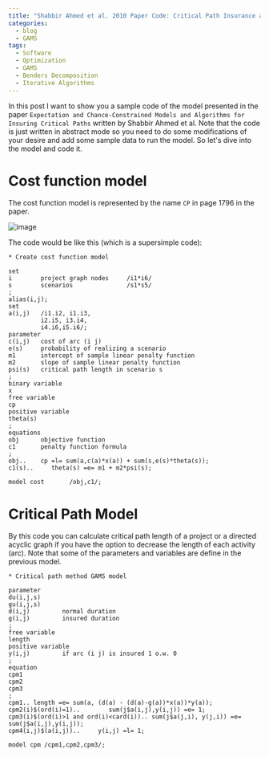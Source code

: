 ```yaml
---
title: "Shabbir Ahmed et al. 2010 Paper Code: Critical Path Insurance and Benders Decomposition"
categories:
  - blog
  - GAMS
tags:
  - Software
  - Optimization
  - GAMS
  - Benders Decomposition
  - Iterative Algorithms
---
```

In this post I want to show you a sample code of the model presented in the paper `Expectation and Chance-Constrained Models and Algorithms for Insuring Critical Paths` written by Shabbir Ahmed et al.
Note that the code is just written in abstract mode so you need to do some modifications of your desire and add some sample data to run the model.
So let's dive into the model and code it.

# Cost function model
The cost function model is represented by the name `CP` in page 1796 in the paper.

![image](https://user-images.githubusercontent.com/63361235/140661929-f4781da7-52f4-4bfa-83a5-10156d3cf445.png)

The code would be like this (which is a supersimple code):

```gams
* Create cost function model 

set
i        project graph nodes     /i1*i6/
s        scenarios               /s1*s5/
;
alias(i,j);
set
a(i,j)   /i1.i2, i1.i3,
         i2.i5, i3.i4,
         i4.i6,i5.i6/;
parameter
c(i,j)   cost of arc (i j)
e(s)     probability of realizing a scenario
m1       intercept of sample linear penalty function
m2       slope of sample linear penalty function
psi(s)   critical path length in scenario s
;
binary variable
x
free variable
cp
positive variable
theta(s)
;
equations
obj      objective function
c1       penalty function formula
;
obj..    cp =l= sum(a,c(a)*x(a)) + sum(s,e(s)*theta(s));
c1(s)..     theta(s) =e= m1 + m2*psi(s);

model cost       /obj,c1/;
```

# Critical Path Model
By this code you can calculate critical path length of a project or a directed acyclic graph if you have the option to decrease the length of each activity (arc).
Note that some of the parameters and variables are define in the previous model.
```gams
* Critical path method GAMS model

parameter
du(i,j,s)
gu(i,j,s)
d(i,j)         normal duration
g(i,j)         insured duration
;
free variable
length
positive variable
y(i,j)         if arc (i j) is insured 1 o.w. 0
;
equation
cpm1
cpm2
cpm3
;
cpm1.. length =e= sum(a, (d(a) - (d(a)-g(a))*x(a))*y(a));
cpm2(i)$(ord(i)=1)..        sum(j$a(i,j),y(i,j)) =e= 1;
cpm3(i)$(ord(i)>1 and ord(i)<card(i)).. sum(j$a(j,i), y(j,i)) =e= sum(j$a(i,j),y(i,j));
cpm4(i,j)$(a(i,j))..     y(i,j) =l= 1;

model cpm /cpm1,cpm2,cpm3/;
```
